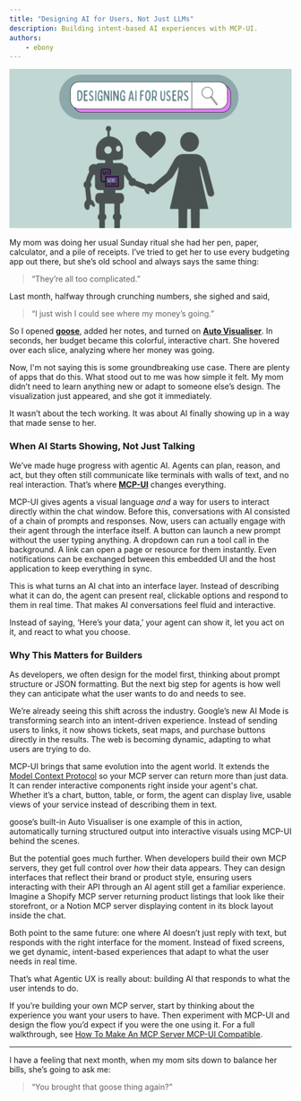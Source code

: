 ```yaml
---
title: "Designing AI for Users, Not Just LLMs"
description: Building intent-based AI experiences with MCP-UI.
authors: 
    - ebony
---
```


![Designing AI For Users](design-ai.png)


My mom was doing her usual Sunday ritual she had her pen, paper, calculator, and a pile of receipts. I’ve tried to get her to use every budgeting app out there, but she’s old school and always says the same thing:  
> “They’re all too complicated.”  

<!--truncate-->

Last month, halfway through crunching numbers, she sighed and said,  
> “I just wish I could see where my money’s going.”  

So I opened [**goose**](http://block.github.io/goose/docs/quickstart), added her notes, and turned on [**Auto Visualiser**](https://block.github.io/goose/docs/mcp/autovisualiser-mcp). In seconds, her budget became this colorful, interactive chart. She hovered over each slice, analyzing where her money was going.  

Now, I'm not saying this is some groundbreaking use case. There are plenty of apps that do this. What stood out to me was how simple it felt. My mom didn’t need to learn anything new or adapt to someone else’s design. The visualization just appeared, and she got it immediately.  

It wasn’t about the tech working. It was about AI finally showing up in a way that made sense to her.

### **When AI Starts Showing, Not Just Talking**

We’ve made huge progress with agentic AI. Agents can plan, reason, and act, but they often still communicate like terminals with walls of text, and no real interaction. That’s where [**MCP-UI**](https://mcpui.dev/guide/getting-started) changes everything.  

MCP-UI gives agents a visual language *and* a way for users to interact directly within the chat window. Before this, conversations with AI consisted of a chain of prompts and responses. Now, users can actually engage with their agent through the interface itself. A button can launch a new prompt without the user typing anything. A dropdown can run a tool call in the background. A link can open a page or resource for them instantly. Even notifications can be exchanged between this embedded UI and the host application to keep everything in sync.  

This is what turns an AI chat into an interface layer. Instead of describing what it can do, the agent can present real, clickable options and respond to them in real time. That makes AI conversations feel fluid and interactive. 

Instead of saying, ‘Here’s your data,’ your agent can show it, let you act on it, and react to what you choose.


### **Why This Matters for Builders**

As developers, we often design for the model first, thinking about prompt structure or JSON formatting. But the next big step for agents is how well they can anticipate what the user wants to do and needs to see.  

We’re already seeing this shift across the industry. Google’s new AI Mode is transforming search into an intent-driven experience. Instead of sending users to links, it now shows tickets, seat maps, and purchase buttons directly in the results. The web is becoming dynamic, adapting to what users are trying to do.  

MCP-UI brings that same evolution into the agent world. It extends the [Model Context Protocol](https://modelcontextprotocol.io/docs/getting-started/intro) so your MCP server can return more than just data. It can render interactive components right inside your agent's chat. Whether it’s a chart, button, table, or form, the agent can display live, usable views of your service instead of describing them in text.  

goose’s built-in Auto Visualiser is one example of this in action, automatically turning structured output into interactive visuals using MCP-UI behind the scenes.  

But the potential goes much further. When developers build their own MCP servers, they get full control over *how*  their data appears. They can design interfaces that reflect their brand or product style, ensuring users interacting with their API through an AI agent still get a familiar experience. Imagine a Shopify MCP server returning product listings that look like their storefront, or a Notion MCP server displaying content in its block layout inside the chat.  

Both point to the same future: one where AI doesn’t just reply with text, but responds with the right interface for the moment. Instead of fixed screens, we get dynamic, intent-based experiences that adapt to what the user needs in real time.  

That’s what Agentic UX is really about: building AI that responds to what the user intends to do.  

If you’re building your own MCP server, start by thinking about the experience you want your users to have. Then experiment with MCP-UI and design the flow you’d expect if you were the one using it. For a full walkthrough, see [How To Make An MCP Server MCP-UI Compatible](https://block.github.io/goose/blog/2025/09/08/turn-any-mcp-server-mcp-ui-compatible).

---

I have a feeling that next month, when my mom sits down to balance her bills, she’s going to ask me:  
> “You brought that goose thing again?”  

<head>
  <meta property="og:title" content="Designing AI for Users, Not Just LLMs" />
  <meta property="og:type" content="article" />
  <meta property="og:url" content="https://block.github.io/goose/blog/2025/10/14/designing-ai-for-humans" />
  <meta property="og:description" content="Building intent-based AI experiences with MCP-UI." />
  <meta property="og:image" content="https://block.github.io/goose/assets/images/design-ai-de5d0af69d8d21111dd271624ac7cab3.png" />
  <meta name="twitter:card" content="summary_large_image" />
  <meta name="twitter:title" content="Designing AI for Users, Not Just LLMs" />
  <meta name="twitter:description" content="Building intent-based AI experiences with MCP-UI." />
  <meta property="twitter:domain" content="block.github.io/goose" />
  <meta name="twitter:image" content="https://block.github.io/goose/assets/images/design-ai-de5d0af69d8d21111dd271624ac7cab3.png" />
</head>